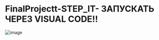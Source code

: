 # FinalProjectt-STEP_IT-   ЗАПУСКАТЬ ЧЕРЕЗ VISUAL CODE!!
![image](https://github.com/user-attachments/assets/4eff018d-0a32-471f-98ca-ae6949a61b3d)


